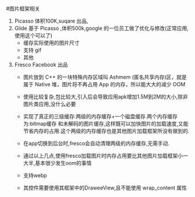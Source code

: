 #图片框架相关

1. Picasso 体积100K,suqare 出品,
2. Glide 基于 Picasso ,体积500k,google 的一位员工做了优化与修改(正常应用,使用这个可以了)
	+ 缓存实际使用的图片尺寸
	+ 支持 gif
	+ 其他
3. Fresco Facebook 出品
	+ 图片放到 C++ 的一块特殊内存区域叫 Ashmem (匿名共享内存)区，就是属于 Native 堆，图片将不再占用 App 的内存，所以能大大的减少 OOM
	+ 使用比较复杂,包比较大,引入后会导致应用apk增加1.5M到2M的大小,除非图片类应用,没什么必要
	+ 实现了真正的三级缓存:两级的内存缓存+一个磁盘缓存.两个内存缓存为:bitmap缓存 和未解码的图片缓存,这样既可以加快图片的加载速度,又能节省内存的占用.这个两级的内存缓存也是其他图片加载框架所没有做到的.
	+ 在app切换到后台时,fresco会自动清理两级的内存缓存,无需手动.

	+ 通过以上几点,使用fresco加载图片时内存占用要比其他图片加载框架小一大半,基本很少发生oom的事情
	+ 支持webp
	+ 其控件需要使用其框架中的DraweeView,且不能使用 wrap_content 属性